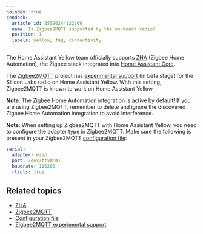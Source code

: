 ```yaml
---
noindex: true
zendesk:
  article_id: 25590244122269
  name: Is Zigbee2MQTT supported by the on-board radio?
  position: 1
  labels: yellow, faq, connectivity
---
```


The Home Assistant Yellow team officially supports [ZHA](https://www.home-assistant.io/integrations/zha/) (Zigbee Home Automation), the Zigbee stack integrated into [Home Assistant Core](https://www.home-assistant.io/docs/glossary/#home-assistant-core).

The [Zigbee2MQTT](https://www.zigbee2mqtt.io/) project has [experimental support](https://www.zigbee2mqtt.io/guide/adapters/#experimental) (in beta stage) for the Silicon Labs radio on Home Assistant Yellow. With this setting, Zigbee2MQTT is known to work on Home Assistant Yellow.

**Note**: The Zigbee Home Automation integration is active by default! If you are using Zigbee2MQTT, remember to delete and ignore the discovered Zigbee Home Automation integration to avoid interference.

**Note**: When setting up Zigbee2MQTT with Home Assistant Yellow, you need to configure the adapter type in Zigbee2MQTT. Make sure the following is present in your Zigbee2MQTT [configuration file](https://www.home-assistant.io/docs/glossary/#configuration-file):

```yaml
serial:
  adapter: ezsp
  port: /dev/ttyAMA1
  baudrate: 115200
  rtscts: true
```

## Related topics

- [ZHA](https://www.home-assistant.io/integrations/zha/)
- [Zigbee2MQTT](https://www.zigbee2mqtt.io/)
- [Configuration file](https://www.home-assistant.io/docs/glossary/#configuration-file)
- [Zigbee2MQTT experimental support](https://www.zigbee2mqtt.io/guide/adapters/#experimental)
